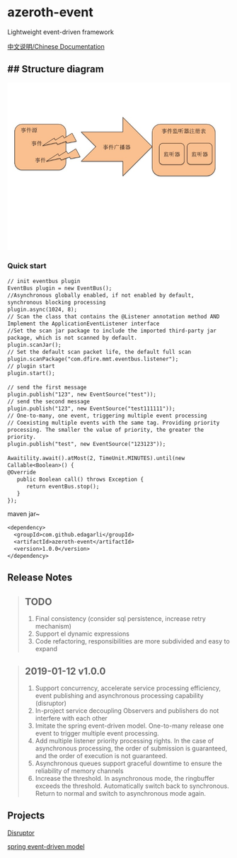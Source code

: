 # azeroth-event
Lightweight event-driven framework

[中文说明/Chinese Documentation](https://github.com/edagarli/azeroth-event/blob/master/README_CN.md)

## ## Structure diagram

![event](static/event.jpg)

### Quick start

```
// init eventbus plugin
EventBus plugin = new EventBus();
//Asynchronous globally enabled, if not enabled by default, synchronous blocking processing
plugin.async(1024, 8);
// Scan the class that contains the @Listener annotation method AND Implement the ApplicationEventListener interface
//Set the scan jar package to include the imported third-party jar package, which is not scanned by default.
plugin.scanJar();
// Set the default scan packet life, the default full scan
plugin.scanPackage("com.dfire.mmt.eventbus.listener");
// plugin start
plugin.start();

// send the first message
plugin.publish("123", new EventSource("test"));
// send the second message
plugin.publish("123", new EventSource("test111111"));
// One-to-many, one event, triggering multiple event processing
// Coexisting multiple events with the same tag. Providing priority processing. The smaller the value of priority, the greater the priority.
plugin.publish("test", new EventSource("123123"));

Awaitility.await().atMost(2, TimeUnit.MINUTES).until(new Callable<Boolean>() {
@Override
   public Boolean call() throws Exception {
	  return eventBus.stop();
   }
});
```
maven jar~

```
<dependency>
  <groupId>com.github.edagarli</groupId>
  <artifactId>azeroth-event</artifactId>
  <version>1.0.0</version>
</dependency>
```
## Release Notes

>## TODO
>
>1. Final consistency (consider sql persistence, increase retry mechanism)
>2. Support el dynamic expressions
>3. Code refactoring, responsibilities are more subdivided and easy to expand

>## 2019-01-12 v1.0.0
>1. Support concurrency, accelerate service processing efficiency, event publishing and asynchronous processing capability (disruptor)
>2. In-project service decoupling Observers and publishers do not interfere with each other
>3. Imitate the spring event-driven model. One-to-many release one event to trigger multiple event processing.
>4. Add multiple listener priority processing rights. In the case of asynchronous processing, the order of submission is guaranteed, and the order of execution is not guaranteed.
>5. Asynchronous queues support graceful downtime to ensure the reliability of memory channels
>6. Increase the threshold. In asynchronous mode, the ringbuffer exceeds the threshold. Automatically switch back to synchronous. Return to normal and switch to asynchronous mode again.

## Projects

[Disruptor](https://github.com/LMAX-Exchange/disruptor)

[spring event-driven model](https://dzone.com/articles/publishing-domain-events-with-spring-integration-e)

